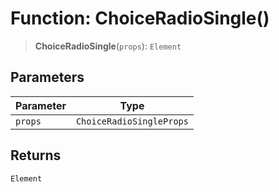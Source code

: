 # Function: ChoiceRadioSingle()

> **ChoiceRadioSingle**(`props`): `Element`

## Parameters

| Parameter | Type |
| ------ | ------ |
| `props` | `ChoiceRadioSingleProps` |

## Returns

`Element`
